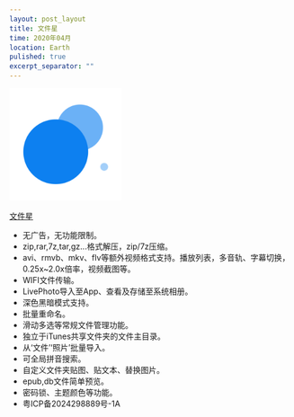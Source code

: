 ```yaml
---
layout: post_layout
title: 文件星
time: 2020年04月
location: Earth
pulished: true
excerpt_separator: ""
---
```


<img src="/assets/img/icon-1024.png" width="200px" />

[文件星](https://itunes.apple.com/cn/app/id1489271206?mt=8)

- 无广告，无功能限制。
- zip,rar,7z,tar,gz...格式解压，zip/7z压缩。
- avi、rmvb、mkv、flv等额外视频格式支持。播放列表，多音轨、字幕切换，0.25x~2.0x倍率，视频截图等。
- WIFI文件传输。
- LivePhoto导入至App、查看及存储至系统相册。
- 深色黑暗模式支持。
- 批量重命名。
- 滑动多选等常规文件管理功能。
- 独立于iTunes共享文件夹的文件主目录。
- 从‘文件’‘照片’批量导入。
- 可全局拼音搜索。
- 自定义文件夹贴图、贴文本、替换图片。
- epub,db文件简单预览。
- 密码锁、主题颜色等功能。
- 粤ICP备2024298889号-1A




